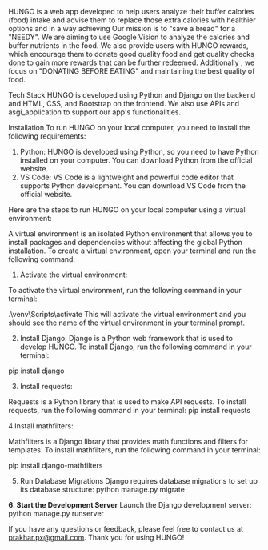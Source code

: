 HUNGO is a web app developed to help users analyze their buffer calories (food) intake and advise them to replace those extra calories with healthier options and in a way achieving Our mission is to "save a bread" for a "NEEDY". We are aiming to use Google Vision to analyze the calories and buffer nutrients in the food. We also provide users with HUNGO rewards, which encourage them to donate good quality food and get quality checks done to gain more rewards that can be further redeemed.
Additionally , we focus on "DONATING BEFORE EATING" and maintaining the best quality of food.

Tech Stack
HUNGO is developed using Python and Django on the backend
and HTML, CSS, and Bootstrap on the frontend.
We also use APIs and asgi_application to support our app's functionalities.


Installation
To run HUNGO on your local computer, you need to install the following requirements:

1. Python: HUNGO is developed using Python, so you need to have Python installed on your computer. You can download Python from the official website.
2. VS Code: VS Code is a lightweight and powerful code editor that supports Python development. You can download VS Code from the official website.


Here are the steps to run HUNGO on your local computer using a virtual environment:

A virtual environment is an isolated Python environment that allows you to install packages and dependencies without affecting the global Python installation. To create a virtual environment, open your terminal and run the following command:

1. Activate the virtual environment:

To activate the virtual environment, run the following command in your terminal:

.\venv\Scripts\activate
This will activate the virtual environment and you should see the name of the virtual environment in your terminal prompt.

2. Install Django:
Django is a Python web framework that is used to develop HUNGO. To install Django, run the following command in your terminal:

pip install django


3. Install requests:

Requests is a Python library that is used to make API requests. To install requests, run the following command in your terminal:
pip install requests


4.Install mathfilters:

Mathfilters is a Django library that provides math functions and filters for templates. To install mathfilters, run the following command in your terminal:

pip install django-mathfilters

5. Run Database Migrations
Django requires database migrations to set up its database structure:
python manage.py migrate

**6.  Start the Development Server**
Launch the Django development server:
python manage.py runserver




If you have any questions or feedback, please feel free to contact us at prakhar.px@gmail.com. Thank you for using HUNGO!
